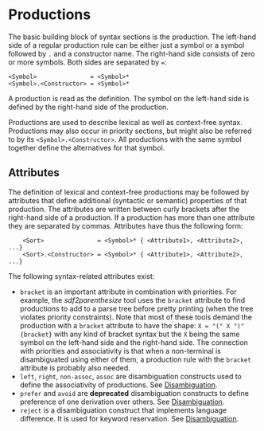 # Productions

The basic building block of syntax sections is the production.
The left-hand side of a regular production rule can be either just a symbol or a symbol followed by ``.`` and a constructor name.
The right-hand side consists of zero or more symbols.
Both sides are separated by ``=``:

    <Symbol>               = <Symbol>*
    <Symbol>.<Constructor> = <Symbol>*

A production is read as the definition.
The symbol on the left-hand side is defined by the right-hand side of the production.

Productions are used to describe lexical as well as context-free syntax.
Productions may also occur in priority sections, but might also be referred to by its ``<Symbol>.<Constructor>``.
All productions with the same symbol together define the alternatives for that symbol.

## Attributes

The definition of lexical and context-free productions may be followed by attributes that define additional (syntactic or semantic) properties of that production.
The attributes are written between curly brackets after the right-hand side of a production.
If a production has more than one attribute they are separated by commas.
Attributes have thus the following form:

```
    <Sort>               = <Symbol>* { <Attribute1>, <Attribute2>, ...}
    <Sort>.<Constructor> = <Symbol>* { <Attribute1>, <Attribute2>, ...}
```

The following syntax-related attributes exist:

-  ``bracket`` is an important attribute in combination with priorities.
   For example, the *sdf2parenthesize* tool uses the ``bracket``
   attribute to find productions to add to a parse tree before pretty
   printing (when the tree violates priority constraints). Note that
   most of these tools demand the production with a ``bracket``
   attribute to have the shape: ``X = "(" X ")" {bracket}`` with any
   kind of bracket syntax but the ``X`` being the same symbol on the
   left-hand side and the right-hand side. The connection with
   priorities and associativity is that when a non-terminal is
   disambiguated using either of them, a production rule with the
   ``bracket`` attribute is probably also needed.
-  ``left``, ``right``, ``non-assoc``, ``assoc`` are disambiguation
   constructs used to define the associativity of productions. See [Disambiguation](disambiguation/).
-  ``prefer`` and ``avoid`` are **deprecated** disambiguation constructs to define preference of one derivation over others. See [Disambiguation](disambiguation/).
-  ``reject`` is a disambiguation construct that implements language difference. It is used for keyword reservation. See [Disambiguation](disambiguation/).

